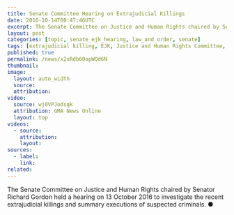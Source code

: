 ```yaml
---
title: Senate Committee Hearing on Extrajudicial Killings
date: 2016-10-14T00:47:46UTC
excerpt: The Senate Committee on Justice and Human Rights chaired by Senator Richard Gordon held a hearing on 13 October 2016 to investigate the recent extrajudicial killings and summary executions of suspected criminals.
layout: post
categories: [topic, senate_ejk_hearing, law_and_order, senate]
tags: [extrajudicial killing, EJK, Justice and Human Rights Committee, Senate]
published: true
permalink: /news/x2oRdb60opWQd6N
thumbnail:
image:
  layout: auto_width
  source: 
  attribution: 
video:
  source: wj0VPJodsgk
  attribution: GMA News Online
  layout: top
videos:
  - source: 
    attribution: 
    layout: 
sources:
  - label:
    link:
related:
---
```


The Senate Committee on Justice and Human Rights chaired by Senator Richard Gordon held a hearing on 13 October 2016 to investigate the recent extrajudicial killings and summary executions of suspected criminals.
&#x25cf;
